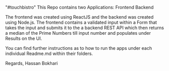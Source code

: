 "#touchbistro" 
This Repo contains two Applications:
  Frontend
  Backend

The frontend was created using ReactJS and the backend was created using Node.js.
The frontend contains a validated input within a Form that takes the input and submits it to the a backend REST API which then returns a median of the Prime Numbers till input number and populates under Results on the UI. 

You can find further instructions as to how to run the apps under each individual Readme.md within their folders. 

Regards, 
Hassan Bokhari
